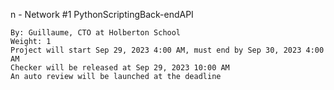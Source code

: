 
n - Network #1
PythonScriptingBack-endAPI

    By: Guillaume, CTO at Holberton School
    Weight: 1
    Project will start Sep 29, 2023 4:00 AM, must end by Sep 30, 2023 4:00 AM
    Checker will be released at Sep 29, 2023 10:00 AM
    An auto review will be launched at the deadline
